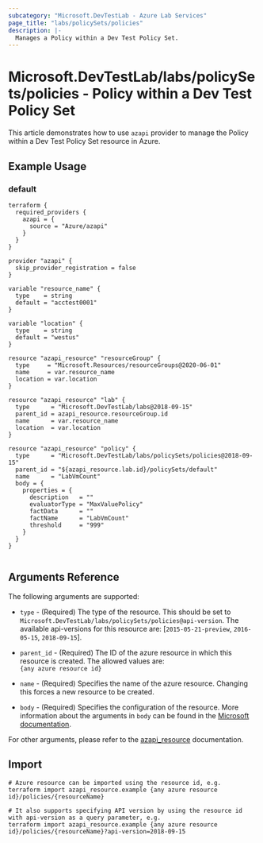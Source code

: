 ```yaml
---
subcategory: "Microsoft.DevTestLab - Azure Lab Services"
page_title: "labs/policySets/policies"
description: |-
  Manages a Policy within a Dev Test Policy Set.
---
```


# Microsoft.DevTestLab/labs/policySets/policies - Policy within a Dev Test Policy Set

This article demonstrates how to use `azapi` provider to manage the Policy within a Dev Test Policy Set resource in Azure.



## Example Usage

### default

```hcl
terraform {
  required_providers {
    azapi = {
      source = "Azure/azapi"
    }
  }
}

provider "azapi" {
  skip_provider_registration = false
}

variable "resource_name" {
  type    = string
  default = "acctest0001"
}

variable "location" {
  type    = string
  default = "westus"
}

resource "azapi_resource" "resourceGroup" {
  type     = "Microsoft.Resources/resourceGroups@2020-06-01"
  name     = var.resource_name
  location = var.location
}

resource "azapi_resource" "lab" {
  type      = "Microsoft.DevTestLab/labs@2018-09-15"
  parent_id = azapi_resource.resourceGroup.id
  name      = var.resource_name
  location  = var.location
}

resource "azapi_resource" "policy" {
  type      = "Microsoft.DevTestLab/labs/policySets/policies@2018-09-15"
  parent_id = "${azapi_resource.lab.id}/policySets/default"
  name      = "LabVmCount"
  body = {
    properties = {
      description   = ""
      evaluatorType = "MaxValuePolicy"
      factData      = ""
      factName      = "LabVmCount"
      threshold     = "999"
    }
  }
}


```



## Arguments Reference

The following arguments are supported:

* `type` - (Required) The type of the resource. This should be set to `Microsoft.DevTestLab/labs/policySets/policies@api-version`. The available api-versions for this resource are: [`2015-05-21-preview`, `2016-05-15`, `2018-09-15`].

* `parent_id` - (Required) The ID of the azure resource in which this resource is created. The allowed values are:  
  `{any azure resource id}`

* `name` - (Required) Specifies the name of the azure resource. Changing this forces a new resource to be created.

* `body` - (Required) Specifies the configuration of the resource. More information about the arguments in `body` can be found in the [Microsoft documentation](https://learn.microsoft.com/en-us/azure/templates/Microsoft.DevTestLab/labs/policySets/policies?pivots=deployment-language-terraform).

For other arguments, please refer to the [azapi_resource](https://registry.terraform.io/providers/Azure/azapi/latest/docs/resources/resource) documentation.

## Import

 ```shell
 # Azure resource can be imported using the resource id, e.g.
 terraform import azapi_resource.example {any azure resource id}/policies/{resourceName}
 
 # It also supports specifying API version by using the resource id with api-version as a query parameter, e.g.
 terraform import azapi_resource.example {any azure resource id}/policies/{resourceName}?api-version=2018-09-15
 ```
